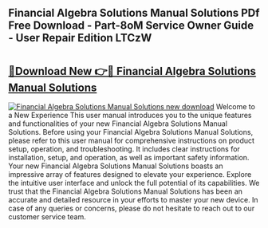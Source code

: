 ## Financial Algebra Solutions Manual Solutions PDf Free Download - Part-8oM Service Owner Guide - User Repair Edition LTCzW

# <h2><a href="http://bc78726.oget.top/?id=Financial+Algebra+Solutions+Manual+Solutions">🔗Download New 👉🔴 Financial Algebra Solutions Manual Solutions</a></h2>

[![Financial Algebra Solutions Manual Solutions new download](https://i.imgur.com/5g1atiW.png)](http://bc78726.oget.top/?id=Financial+Algebra+Solutions+Manual+Solutions)
Welcome to a New Experience This user manual introduces you to the unique features and functionalities of your new Financial Algebra Solutions Manual Solutions. Before using your Financial Algebra Solutions Manual Solutions, please refer to this user manual for comprehensive instructions on product setup, operation, and troubleshooting. It includes clear instructions for installation, setup, and operation, as well as important safety information. Your new Financial Algebra Solutions Manual Solutions boasts an impressive array of features designed to elevate your experience. Explore the intuitive user interface and unlock the full potential of its capabilities. We trust that the Financial Algebra Solutions Manual Solutions has been an accurate and detailed resource in your efforts to master your new device. In case of any queries or concerns, please do not hesitate to reach out to our customer service team.
